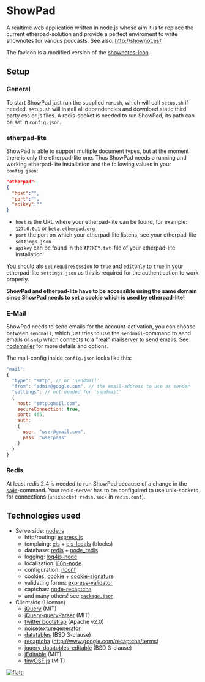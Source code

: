 ShowPad
=======

A realtime web application written in node.js whose aim it is to replace
the current etherpad-solution and provide a perfect enviroment to write
shownotes for various podcasts. See also: http://shownot.es/

The favicon is a modified version of the [shownotes-icon](https://github.com/shownotes/shownot.es/blob/master/favicon.ico).


Setup
-----

### General
To start ShowPad just run the supplied `run.sh`, which will call `setup.sh` if needed.
`setup.sh` will install all dependencies and download static third party css or js files.
A redis-socket is needed to run ShowPad, its path can be set in `config.json`.

### etherpad-lite
ShowPad is able to support multiple document types, but at the moment there is only the etherpad-lite one.
Thus ShowPad needs a running and working etherpad-lite installation and the following values in your `config.json`:
```JSON
"etherpad":
{
  "host":"",
  "port":"",
  "apikey":""
}
```
* `host` is the URL where your etherpad-lite can be found, for example: `127.0.0.1` or `beta.etherpad.org`
* `port` the port on which your etherpad-lite listens, see your etherpad-lite `settings.json`
* `apikey` can be found in the `APIKEY.txt`-file of your etherpad-lite installation

You should als set `requireSession` to `true` and `editOnly` to `true` in your etherpad-lite `settings.json` as
this is required for the authentication to work properly.

**ShowPad and etherpad-lite have to be accessible using the same domain since ShowPad needs to set a cookie which is used by etherpad-lite!**

### E-Mail
ShowPad needs to send emails for the account-activation, you can choose between `sendmail`, which just tries to use
the `sendmail`-command to send emails or `smtp` which connects to a "real" mailserver to send emails.
See [nodemailer](http://www.nodemailer.com/) for more details and options.

The mail-config inside `config.json` looks like this:
```javascript
"mail":
{
  "type": "smtp", // or 'sendmail'
  "from": "admin@google.com", // the email-address to use as sender
  "settings": // not needed for 'sendmail'
  {
    host: "smtp.gmail.com",
    secureConnection: true,
    port: 465,
    auth:
    {
      user: "user@gmail.com",
      pass: "userpass"
    }
  }
}
```

### Redis
At least redis 2.4 is needed to run ShowPad because of a change in the [`sadd`](http://redis.io/commands/sadd)-command.
Your redis-server has to be configuired to use unix-sockets for connections (`unixsocket redis.sock` in `redis.conf`).

Technologies used
-----------------

* Serverside: [node.js](http://nodejs.org/)
  * http/routing: [express.js](http://expressjs.com/)
  * templaing: [ejs](http://embeddedjs.com/) + [ejs-locals](https://github.com/RandomEtc/ejs-locals) (blocks)
  * database: [redis](http://redis.io/) + [node_redis](https://github.com/mranney/node_redis)
  * logging: [log4js-node](https://github.com/nomiddlename/log4js-node)
  * localization: [i18n-node](https://github.com/mashpie/i18n-node)
  * configuration: [nconf](https://github.com/flatiron/nconf)
  * cookies: [cookie](https://github.com/shtylman/node-cookie) + [cookie-signature](https://github.com/visionmedia/node-cookie-signature)
  * validating forms: [express-validator](https://github.com/ctavan/express-validator)
  * captchas: [node-recaptcha](https://github.com/mirhampt/node-recaptcha)
  * and many others! see [`package.json`](https://github.com/shownotes/show-pad/blob/master/package.json)
* Clientside (License)
  * [jQuery](http://jquery.com/) (MIT)
  * [jQuery-queryParser](https://github.com/mattsnider/jquery-plugin-query-parser) (MIT)
  * [twitter bootstrap](http://twitter.github.com/bootstrap/) (Apache v2.0)
  * [noisetexturegenerator](http://noisetexturegenerator.com/)
  * [datatables](http://datatables.net/) (BSD 3-clause)
  * [recaptcha](http://www.google.com/recaptcha) (http://www.google.com/recaptcha/terms)
  * [jquery-datatables-editable](https://code.google.com/p/jquery-datatables-editable/) (BSD 3-clause)
  * [jEditable](http://www.appelsiini.net/projects/jeditable) (MIT)
  * [tinyOSF.js](https://github.com/shownotes/tinyOSF.js) (MIT)

[![flattr](http://api.flattr.com/button/flattr-badge-large.png)](http://flattr.com/thing/1225851/ShowPad)
